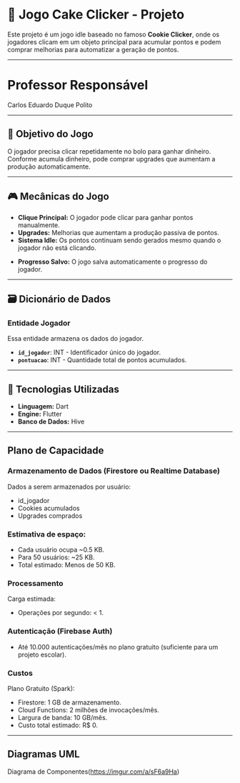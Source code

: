 # 🎂 Jogo Cake Clicker - Projeto

Este projeto é um jogo idle baseado no famoso **Cookie Clicker**, onde os jogadores clicam em um objeto principal para acumular pontos e podem comprar melhorias para automatizar a geração de pontos.

---

# Professor Responsável 
Carlos Eduardo Duque Polito

---

## 📌 Objetivo do Jogo
O jogador precisa clicar repetidamente no bolo para ganhar dinheiro. Conforme acumula dinheiro, pode comprar upgrades que aumentam a produção automaticamente.

---

## 🎮 Mecânicas do Jogo
- **Clique Principal:** O jogador pode clicar para ganhar pontos manualmente.
- **Upgrades:** Melhorias que aumentam a produção passiva de pontos.
- **Sistema Idle:** Os pontos continuam sendo gerados mesmo quando o jogador não está clicando.
<!-- - **Loja de Melhorias:** Permite comprar upgrades para aumentar a produção. -->
- **Progresso Salvo:** O jogo salva automaticamente o progresso do jogador.

---

## 🗃️ Dicionário de Dados

### **Entidade Jogador**
Essa entidade armazena os dados do jogador.

- **`id_jogador`**: INT - Identificador único do jogador.
- **`pontuacao`**: INT - Quantidade total de pontos acumulados.
<!-- - **`upgrades_comprados`**: JSON - Lista de melhorias adquiridas. -->

<!-- ### **Entidade Upgrades**
Essa entidade define os upgrades disponíveis no jogo.

- **`id_upgrade`**: INT - Identificador único do upgrade.
- **`nome_upgrade`**: VARCHAR(45) - Nome do upgrade.
- **`custo`**: INT - Custo em pontos para comprar o upgrade.
- **`multiplicador`**: FLOAT - Multiplicador que aumenta a produção de pontos. -->

<!-- ### **Entidade Progresso**
Essa entidade armazena o progresso do jogador.

- **`id_progresso`**: INT - Identificador único do progresso salvo.
- **`id_jogador`**: INT - Relacionamento com a entidade `Jogador`.
- **`data_ultimo_login`**: DATE - Data do último login do jogador. -->

---

## 🚀 Tecnologias Utilizadas
- **Linguagem:** Dart
- **Engine:** Flutter
- **Banco de Dados:** Hive

---

## Plano de Capacidade
### Armazenamento de Dados (Firestore ou Realtime Database)
  Dados a serem armazenados por usuário:
- id_jogador
- Cookies acumulados
- Upgrades comprados

### Estimativa de espaço:
- Cada usuário ocupa ~0.5 KB.
- Para 50 usuários: ~25 KB.
- Total estimado: Menos de 50 KB.

### Processamento
Carga estimada:
- Operações por segundo: < 1.

### Autenticação (Firebase Auth)
- Até 10.000 autenticações/mês no plano gratuito (suficiente para um projeto escolar).

### Custos
Plano Gratuito (Spark):
- Firestore: 1 GB de armazenamento.
- Cloud Functions: 2 milhões de invocações/mês.
- Largura de banda: 10 GB/mês.
- Custo total estimado: R$ 0.

---

## Diagramas UML

Diagrama de Componentes(https://imgur.com/a/sF6a9Ha)


<!-- ## 5️⃣ Documentação de Tabelas e Colunas
- Os tipos de dados foram definidos para garantir consistência e eficiência.
- A normalização foi aplicada para evitar redundâncias.
- Chaves primárias e estrangeiras asseguram integridade referencial.

## 6️⃣ Modelos Conceitual, Lógico e Físico
- **Modelo Conceitual:** Define as entidades e relacionamentos de maneira abstrata.
- **Modelo Lógico:** Estrutura os dados usando tabelas, atributos e relacionamentos.
- **Modelo Físico:** Implementação final no banco de dados, incluindo índices e constraints.

## 7️⃣ Plano de Projeto Inicial
| Etapa | Descrição |
|------|------------|
| Definição do Banco de Dados | Criar estrutura inicial (MER, Modelos) |
| Implementação | Desenvolver o banco com SQL |
| Testes | Validar estrutura e consistência dos dados |
| Deploy | Subir banco para ambiente de produção |
| Manutenção | Monitorar e otimizar desempenho | -->


<!-- ## 🛠️ Como Rodar o Jogo
1. Clone o repositório:
   ```sh
   git clone https://github.com/seu-usuario/seu-repositorio.git -->
